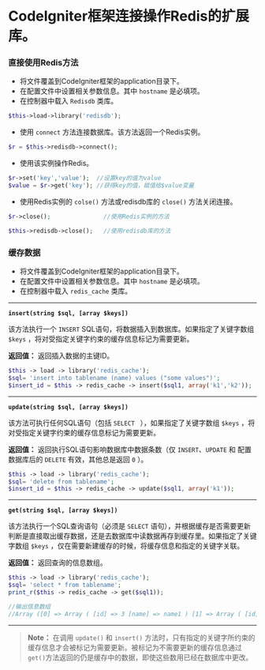 # CodeIgniter框架连接操作Redis的扩展库。

### 直接使用Redis方法

- 将文件覆盖到CodeIgniter框架的application目录下。
- 在配置文件中设置相关参数信息。其中 `hostname` 是必填项。
- 在控制器中载入 `Redisdb` 类库。

``` php
$this->load->library('redisdb');
```

- 使用 `connect` 方法连接数据库。该方法返回一个Redis实例。

``` php
$r = $this->redisdb->connect();
```

- 使用该实例操作Redis。

``` php
$r->set('key','value');  //设置key的值为value
$value = $r->get('key'); //获得key的值，赋值给$value变量
```

- 使用Redis实例的 `colse()` 方法或redisdb库的 `close()` 方法关闭连接。

``` php
$r->close();               //使用Redis实例的方法

$this->redisdb->close();   //使用redisdb库的方法
```

### 缓存数据

- 将文件覆盖到CodeIgniter框架的application目录下。
- 在配置文件中设置相关参数信息。其中 `hostname` 是必填项。
- 在控制器中载入 `redis_cache` 类库。

---

**`insert(string $sql, [array $keys])`**

该方法执行一个 `INSERT` SQL语句，将数据插入到数据库。如果指定了关键字数组 `$keys` ，将对受指定关键字约束的缓存信息标记为需要更新。

**返回值：** 返回插入数据的主键ID。

``` php
$this -> load -> library('redis_cache');
$sql= 'insert into tablename (name) values ("some values")';
$insert_id = $this -> redis_cache -> insert($sql1, array('k1','k2'));
```

---

**`update(string $sql, [array $keys])`**

该方法可执行任何SQL语句（包括 `SELECT ` ），如果指定了关键字数组 `$keys` ，将对受指定关键字约束的缓存信息标记为需要更新。

**返回值：** 返回执行SQL语句影响数据库中数据条数（仅 `INSERT`、`UPDATE` 和 配置数据库后的 `DELETE` 有效，其他总是返回 `0` ）。

``` php
$this -> load -> library('redis_cache');
$sql= 'delete from tablename';
$insert_id = $this -> redis_cache -> update($sql1, array('k1'));
```

---

**`get(string $sql, [array $keys])`**

该方法执行一个SQL查询语句（必须是 `SELECT` 语句），并根据缓存是否需要更新判断是直接取出缓存数据，还是去数据库中读数据再存到缓存里。如果指定了关键字数组 `$keys` ，仅在需要新建缓存的时候，将缓存信息和指定的关键字关联。

**返回值：** 返回查询的信息数组。

``` php
$this -> load -> library('redis_cache');
$sql= 'select * from tablename';
print_r($this -> redis_cache -> get($sql1));

//输出信息数组
//Array ([0] => Array ( [id] => 3 [name] => name1 ) [1] => Array ( [id] => 4 [name] => name2 ) )
```

---

> **Note：** 在调用 `update()` 和 `insert()` 方法时，只有指定的关键字所约束的缓存信息才会被标记为需要更新。被标记为不需要更新的缓存信息通过 `get()`方法返回的仍是缓存中的数据，即使这些数用已经在数据库中更改。